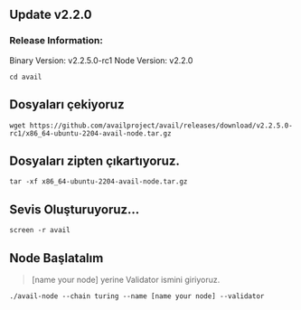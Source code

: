 ## Update v2.2.0

### Release Information:
Binary Version: v2.2.5.0-rc1
Node Version: v2.2.0

```
cd avail
```
## Dosyaları çekiyoruz

```
wget https://github.com/availproject/avail/releases/download/v2.2.5.0-rc1/x86_64-ubuntu-2204-avail-node.tar.gz
```

## Dosyaları zipten çıkartıyoruz.

```
tar -xf x86_64-ubuntu-2204-avail-node.tar.gz
```

## Sevis Oluşturuyoruz...

```
screen -r avail
```

## Node Başlatalım

> [name your node] yerine Validator ismini giriyoruz.

```
./avail-node --chain turing --name [name your node] --validator
```
